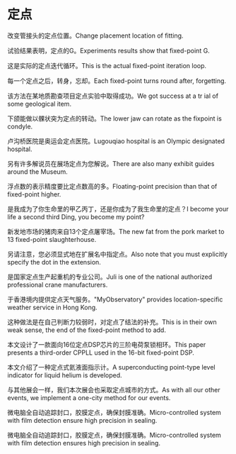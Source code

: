 # 定点

<p><span class="chinese">改变管接头的定点位置。</span><span class="english">Change placement location of fitting.</span></p>

<p><span class="chinese">试验结果表明，定点的G。</span><span class="english">Experiments results show that fixed-point G.</span></p>

<p><span class="chinese">这是实际的定点迭代循环。</span><span class="english">This is the actual fixed-point iteration loop.</span></p>

<p><span class="chinese">每一个定点之后，转身，忘却。</span><span class="english">Each fixed-point turns round after, forgetting.</span></p>

<p><span class="chinese">该方法在某地质勘查项目定点实验中取得成功。</span><span class="english">We got success at a tr ial of some geological item.</span></p>

<p><span class="chinese">下颌能做以髁状突为定点的转动。</span><span class="english">The lower jaw can rotate as the fixpoint is condyle.</span></p>

<p><span class="chinese">卢沟桥医院是奥运会定点医院。</span><span class="english">Lugouqiao hospital is an Olympic designated hospital.</span></p>

<p><span class="chinese">另有许多解说员在展场定点为您解说。</span><span class="english">There are also many exhibit guides around the Museum.</span></p>

<p><span class="chinese">浮点数的表示精度要比定点数高的多。</span><span class="english">Floating-point precision than that of fixed-point higher.</span></p>

<p><span class="chinese">是我成为了你生命里的甲乙丙丁，还是你成为了我生命里的定点？</span><span class="english">I become your life a second third Ding, you become my point?</span></p>

<p><span class="chinese">新发地市场的猪肉来自13个定点屠宰场。</span><span class="english">The new fat from the pork market to 13 fixed-point slaughterhouse.</span></p>

<p><span class="chinese">另请注意，您必须显式地在扩展名中指定点。</span><span class="english">Also note that you must explicitly specify the dot in the extension.</span></p>

<p><span class="chinese">是国家定点生产起重机的专业公司。</span><span class="english">Juli is one of the national authorized professional crane manufacturers.</span></p>

<p><span class="chinese">于香港境内提供定点天气服务。</span><span class="english">"MyObservatory" provides location-specific weather service in Hong Kong.</span></p>

<p><span class="chinese">这种做法是在自己判断力较弱时，对定点了结法的补充。</span><span class="english">This is in their own weak sense, the end of the fixed-point method to add.</span></p>

<p><span class="chinese">本文设计了一款面向16位定点DSP芯片的三阶电荷泵锁相环。</span><span class="english">This paper presents a third-order CPPLL used in the 16-bit fixed-point DSP.</span></p>

<p><span class="chinese">本文介绍了一种定点式氦液面指示计。</span><span class="english">A superconducting point-type level indicator for liquid helium is developed.</span></p>

<p><span class="chinese">与其他展会一样，我们本次展会也采取定点城市的方式。</span><span class="english">As with all our other events, we implement a one-city method for our events.</span></p>

<p><span class="chinese">微电脑全自动追踪封口，胶膜定点，确保封膜准确。</span><span class="english">Micro-controlled system with film detection ensure high precision in sealing.</span></p>

<p><span class="chinese">微电脑全自动追踪封口，胶膜定点，确保封膜准确。</span><span class="english">Micro-controlled system with film detection ensures high precision in sealing.</span></p>

